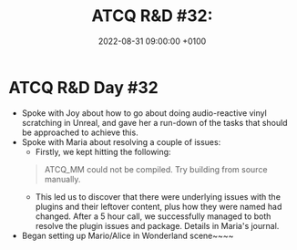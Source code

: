 ﻿---
layout: post 
title:  "ATCQ R&D #32: "
date:   2022-08-31 09:00:00 +0100 
categories: [unreal, atcq]
---

# ATCQ R&D Day #32

- Spoke with Joy about how to go about doing audio-reactive vinyl scratching in Unreal, and gave her a run-down of the tasks that should be approached to achieve this.
- Spoke with Maria about resolving a couple of issues:
  - Firstly, we kept hitting the following:
  > ATCQ_MM could not be compiled. Try building from source manually.
  - This led us to discover that there were underlying issues with the plugins and their leftover content, plus how they were named had changed. After a 5 hour call, we successfully managed to both resolve the plugin issues and package. Details in Maria's journal.
- Began setting up Mario/Alice in Wonderland scene~~~~